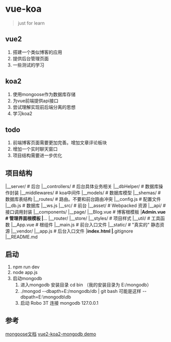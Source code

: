 # vue-koa

> just for learn

## vue2

1. 搭建一个类似博客的应用
2. 提供后台管理页面
3. 一些测试的学习

## koa2

1. 使用mongoose作为数据库存储
2. 为vue前端提供api接口
3. 尝试理解实现前后端分离的思想
4. 学习koa2

## todo

1. 前端博客页面需要更加完善。增加文章评论板块
2. 增加一个实时聊天窗口
3. 项目结构需要进一步优化

## 项目结构

|__server/            # 后台
    |__controllers/   # 后台具体业务相关
    |__dbHelper/      # 数据库操作封装
    |__middlewares/   # koa中间件
    |__models/        # 数据库模型
    |__shemas/        # 数据库表结构
    |__routes/        # 路由。不要和前台路由冲突
    |__config.js      # 配置文件
    |__db.js          # 数据库
    |__ws.js
|__src/               # 前台
    |__asset/         # Webpacked 资源
    |__api/           # 接口调用封装
    |__components/
    |__page/
        |__Blog.vue   # 博客根模板
        |__Admin.vue  # 管理界面根模板
        |__...
    |__router/
    |__store/
    |__styles/        # 项目样式
    |__util/          # 工具函数
    |__App.vue        # 根组件
    |__main.js        # 前台入口文件
|__static/            # "真实的" 静态资源
    |__vendor/
|__app.js             # 后台入口文件
|__index.html
|__.gitignore
|__README.md

## 启动

1. npm run dev
2. node app.js
3. 启动mongodb
    1. 进入mongodb 安装目录 cd bin  （我的安装目录为 E:/mongodb）
    2. ./mongod --dbapth=E:/mongodb/db | git bash 可能是这样 --dbpath=E:\mongodb\db
    3. 启动 Robo 3T 连接 mongodb 127.0.0.1

## 参考

[mongoose文档](http://mongoosejs.com/docs/connections.html)
[vue2-koa2-mongodb demo](https://juejin.im/post/58f99b3cac502e006395e6e7)

